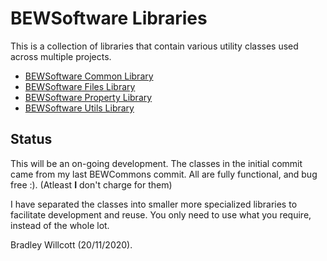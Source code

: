 # BEWSoftware Libraries
This is a collection of libraries that contain various utility classes used across multiple projects.

- [BEWSoftware Common Library][c]
- [BEWSoftware Files Library][f]
- [BEWSoftware Property Library][p]
- [BEWSoftware Utils Library][u]

## Status
This will be an on-going development.  The classes in the initial commit
came from my last BEWCommons commit.  All are fully functional, and bug free :).
(Atleast __I__ don't charge for them)

I have separated the classes into smaller more specialized libraries to
facilitate development and reuse.  You only need to use what you require,
instead of the whole lot.

Bradley Willcott (20/11/2020).

[c]:common
[f]:files
[p]:property
[u]:utils
